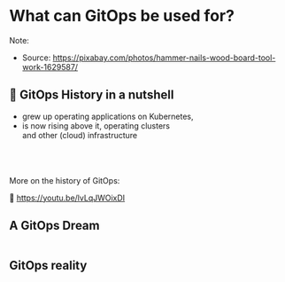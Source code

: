<!-- .slide: data-background-image="images/hammer-nails.jpg"  -->
<br/>
<br/>
<br/>
<br/>

# What can GitOps be used for?

Note:
* Source: https://pixabay.com/photos/hammer-nails-wood-board-tool-work-1629587/



## 📜 GitOps History in a nutshell 

* grew up operating applications on Kubernetes,
* is now rising above it, operating clusters   
  and other (cloud) infrastructure

<br/>
<br/>
<br/>
More on the history of GitOps:  

🎥 https://youtu.be/lvLqJWOixDI



## A GitOps Dream
<img data-src="images/gitops-tool-maturity.svg"  width="68%"/>



## GitOps reality
<img data-src="images/gitops-tool-maturity2.svg"  width="68%"/>